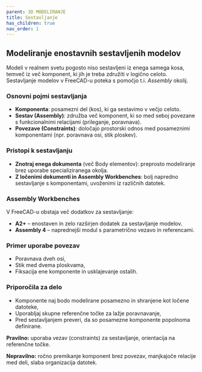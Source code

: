 ```yaml
---
parent: 3D MODELIRANJE
title: Sestavljanje
has_children: true
nav_order: 1
---
```


## Modeliranje enostavnih sestavljenih modelov

Modeli v realnem svetu pogosto niso sestavljeni iz enega samega kosa, temveč iz več komponent, ki jih je treba združiti v logično celoto. Sestavljanje modelov v FreeCAD-u poteka s pomočjo t.i. *Assembly* okolij.

### Osnovni pojmi sestavljanja

- **Komponenta**: posamezni del (kos), ki ga sestavimo v večjo celoto.
- **Sestav (Assembly)**: združba več komponent, ki so med seboj povezane s funkcionalnimi relacijami (prileganje, poravnava).
- **Povezave (Constraints)**: določajo prostorski odnos med posameznimi komponentami (npr. poravnava osi, stik ploskev).

### Pristopi k sestavljanju

- **Znotraj enega dokumenta** (več Body elementov): preprosto modeliranje brez uporabe specializiranega okolja.
- **Z ločenimi dokumenti in Assembly Workbenches**: bolj napredno sestavljanje s komponentami, uvoženimi iz različnih datotek.

### Assembly Workbenches

V FreeCAD-u obstaja več dodatkov za sestavljanje:

- **A2+** – enostaven in zelo razširjen dodatek za sestavljanje modelov.
- **Assembly 4** – naprednejši modul s parametrično vezavo in referencami.

### Primer uporabe povezav

- Poravnava dveh osi,
- Stik med dvema ploskvama,
- Fiksacija ene komponente in usklajevanje ostalih.

### Priporočila za delo

- Komponente naj bodo modelirane posamezno in shranjene kot ločene datoteke,
- Uporabljaj skupne referenčne točke za lažje poravnavanje,
- Pred sestavljanjem preveri, da so posamezne komponente popolnoma definirane.

**Pravilno:** uporaba vezav (constraints) za sestavljanje, orientacija na referenčne točke.

**Nepravilno:** ročno premikanje komponent brez povezav, manjkajoče relacije med deli, slaba organizacija datotek.

